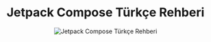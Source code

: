 <div align="center">
  
  <h1>Jetpack Compose Türkçe Rehberi</h1>
  
  ![Jetpack Compose Türkçe Rehberi](https://github.com/icanerdogan/Jetpack-Compose-Turkce-Kapsamli-Egitim-Seti/assets/52867508/05a1ff1a-0d02-492d-8097-81cf8aa98089)

</div>
